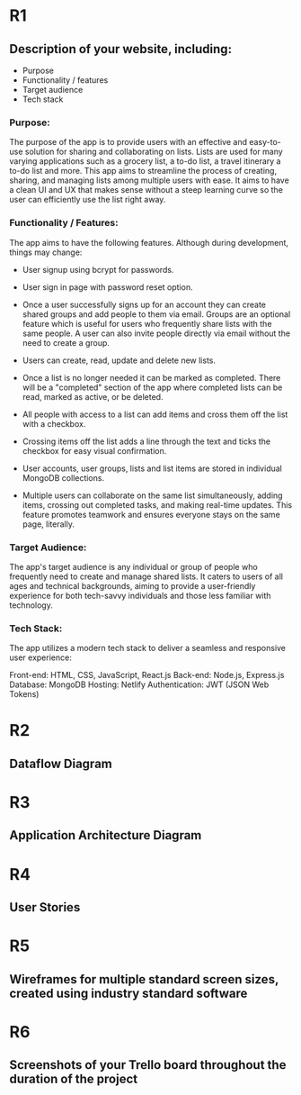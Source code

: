 # **R1**
## Description of your website, including:
- Purpose
- Functionality / features
- Target audience
- Tech stack

### Purpose:
The purpose of the app is to provide users with an effective and easy-to-use solution for sharing and collaborating on lists. Lists are used for many varying applications such as a grocery list, a to-do list, a travel itinerary a to-do list and more. This app aims to streamline the process of creating, sharing, and managing lists among multiple users with ease. It aims to have a clean UI and UX that makes sense without a steep learning curve so the user can efficiently use the list right away.

### Functionality / Features:

The app aims to have the following features. Although during development, things may change:

- User signup using bcrypt for passwords.

- User sign in page with password reset option.

- Once a user successfully signs up for an account they can create shared groups and add people to them via email. Groups are an optional feature which is useful for users who frequently share lists with the same people. A user can also invite people directly via email without the need to create a group.

- Users can create, read, update and delete new lists.

- Once a list is no longer needed it can be marked as completed.
There will be a "completed" section of the app where completed lists can be read, marked as active, or be deleted.

- All people with access to a list can add items and cross them off the list with a checkbox.

- Crossing items off the list adds a line through the text and ticks the checkbox for easy visual confirmation.

- User accounts, user groups, lists and list items are stored in individual MongoDB collections.

- Multiple users can collaborate on the same list simultaneously, adding items, crossing out completed tasks, and making real-time updates. This feature promotes teamwork and ensures everyone stays on the same page, literally.

### Target Audience:
The app's target audience is any individual or group of people who frequently need to create and manage shared lists. It caters to users of all ages and technical backgrounds, aiming to provide a user-friendly experience for both tech-savvy individuals and those less familiar with technology.

### Tech Stack:
The app utilizes a modern tech stack to deliver a seamless and responsive user experience:

Front-end: HTML, CSS, JavaScript, React.js
Back-end: Node.js, Express.js
Database: MongoDB
Hosting: Netlify
Authentication: JWT (JSON Web Tokens)


# **R2**	
## Dataflow Diagram

# **R3**	
## Application Architecture Diagram

# **R4**	
## User Stories

# **R5**	
## Wireframes for multiple standard screen sizes, created using industry standard software

# **R6**	
## Screenshots of your Trello board throughout the duration of the project